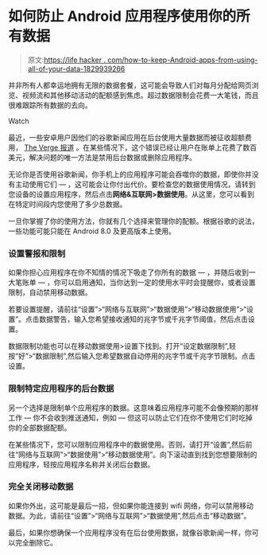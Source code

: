 # 如何防止 Android 应用程序使用你的所有数据

> 原文:[https://life hacker . com/how-to-keep-Android-apps-from-using-all-of-your-data-1829939266](https://lifehacker.com/how-to-keep-android-apps-from-using-all-of-your-data-1829939266)

并非所有人都幸运地拥有无限的数据套餐，这可能会导致人们对每月分配给网页浏览、视频流和其他移动活动的配额感到焦虑。超过数据限制会花费一大笔钱，而且很难跟踪所有数据的去向。

Watch

最近，一些安卓用户因他们的谷歌新闻应用在后台使用大量数据而被征收超额费用， [The Verge 报道](https://www.theverge.com/2018/10/22/18011028/google-news-app-bug-background-data-overage-charge) 。在某些情况下，这个错误已经让用户在账单上花费了数百美元，解决问题的唯一方法是禁用后台数据或删除应用程序。

无论你是否使用谷歌新闻，你手机上的应用程序可能会吞噬你的数据，即使你并没有主动使用它们 — ，这可能会让你付出代价。要检查您的数据使用情况，请转到您设备的设置应用程序，然后点击**网络&互联网>数据使用**。从这里，您可以看到在特定时间段内您使用了多少总数据。

一旦你掌握了你的使用方法，你就有几个选择来管理你的配额。根据谷歌的说法，一些功能可能只能在 Android 8.0 及更高版本上使用。

### 设置警报和限制

如果你担心应用程序在你不知情的情况下吸走了你所有的数据 — ，并随后收到一大笔账单 — ，你可以启用通知，当你达到一定的使用水平时会提醒你，或者设置限制，自动禁用移动数据。

若要设置提醒，请前往“设置”>“网络与互联网”>“数据使用”>“移动数据使用”>“设置”。点击数据警告，输入您希望接收通知的兆字节或千兆字节阈值，然后点击设置。

数据限制功能也可以在移动数据使用>设置下找到。打开“设定数据限制”,轻按“好”>“数据限制”,然后输入您希望数据自动停用的兆字节或千兆字节限制。点击设置。

### 限制特定应用程序的后台数据

另一个选择是限制单个应用程序的数据。这意味着应用程序可能不会像预期的那样工作 — 你不会收到推送通知，例如 — 但这可以防止它们在你不使用它们时吃掉你的全部数据配额。

在某些情况下，您可以限制应用程序中的数据使用。否则，请打开“设置”,然后前往“网络与互联网”>“数据使用”>“移动数据使用”。向下滚动直到找到您想要限制的应用程序，轻按应用程序名称并关闭后台数据。

### 完全关闭移动数据

如果你外出，这可能是最后一招，但如果你能连接到 wifi 网络，你可以禁用移动数据。为此，请前往“设置”>“网络与互联网”>“数据使用”,然后点击“移动数据”。

最后，如果你想确保一个应用程序没有在后台使用数据，就像谷歌新闻一样，你可以完全删除它。